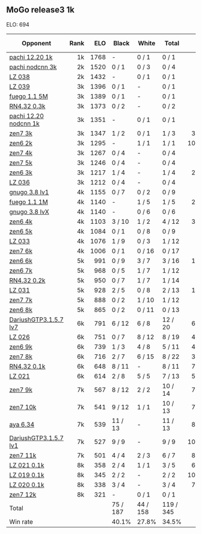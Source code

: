 ## MoGo release3 1k ##

ELO: 694

Opponent | Rank | ELO | Black | White | Total | Win rate
---------|-----:|----:|-------|-------|-------|-------:
[pachi 12.20 1k](pachi%2012.20%201k.md) | 1k | 1768 | - | 0 / 1 | 0 / 1 | 0.0%
[pachi nodcnn 3k](pachi%20nodcnn%203k.md) | 2k | 1520 | 0 / 1 | 0 / 3 | 0 / 4 | 0.0%
[LZ 038](LZ%20038.md) | 2k | 1432 | - | 0 / 1 | 0 / 1 | 0.0%
[LZ 039](LZ%20039.md) | 3k | 1396 | 0 / 1 | - | 0 / 1 | 0.0%
[fuego 1.1 5M](fuego%201.1%205M.md) | 3k | 1389 | 0 / 1 | - | 0 / 1 | 0.0%
[RN4.32 0.3k](RN4.32%200.3k.md) | 3k | 1373 | 0 / 2 | - | 0 / 2 | 0.0%
[pachi 12.20 nodcnn 1k](pachi%2012.20%20nodcnn%201k.md) | 3k | 1351 | - | 0 / 1 | 0 / 1 | 0.0%
[zen7 3k](zen7%203k.md) | 3k | 1347 | 1 / 2 | 0 / 1 | 1 / 3 | 33.3%
[zen6 2k](zen6%202k.md) | 3k | 1295 | - | 1 / 1 | 1 / 1 | 100.0%
[zen7 4k](zen7%204k.md) | 3k | 1267 | 0 / 4 | - | 0 / 4 | 0.0%
[zen7 5k](zen7%205k.md) | 3k | 1246 | 0 / 4 | - | 0 / 4 | 0.0%
[zen6 3k](zen6%203k.md) | 3k | 1217 | 1 / 4 | - | 1 / 4 | 25.0%
[LZ 036](LZ%20036.md) | 3k | 1212 | 0 / 4 | - | 0 / 4 | 0.0%
[gnugo 3.8 lv1](gnugo%203.8%20lv1.md) | 4k | 1155 | 0 / 7 | 0 / 2 | 0 / 9 | 0.0%
[fuego 1.1 1M](fuego%201.1%201M.md) | 4k | 1140 | - | 1 / 5 | 1 / 5 | 20.0%
[gnugo 3.8 lvX](gnugo%203.8%20lvX.md) | 4k | 1140 | - | 0 / 6 | 0 / 6 | 0.0%
[zen6 4k](zen6%204k.md) | 4k | 1103 | 3 / 10 | 1 / 2 | 4 / 12 | 33.3%
[zen6 5k](zen6%205k.md) | 4k | 1084 | 0 / 1 | 0 / 8 | 0 / 9 | 0.0%
[LZ 033](LZ%20033.md) | 4k | 1076 | 1 / 9 | 0 / 3 | 1 / 12 | 8.3%
[zen7 6k](zen7%206k.md) | 4k | 1006 | 0 / 1 | 0 / 16 | 0 / 17 | 0.0%
[zen6 6k](zen6%206k.md) | 5k | 991 | 0 / 9 | 3 / 7 | 3 / 16 | 18.8%
[zen6 7k](zen6%207k.md) | 5k | 968 | 0 / 5 | 1 / 7 | 1 / 12 | 8.3%
[RN4.32 0.2k](RN4.32%200.2k.md) | 5k | 950 | 0 / 7 | 1 / 7 | 1 / 14 | 7.1%
[LZ 031](LZ%20031.md) | 5k | 928 | 2 / 5 | 0 / 8 | 2 / 13 | 15.4%
[zen7 7k](zen7%207k.md) | 5k | 888 | 0 / 2 | 1 / 10 | 1 / 12 | 8.3%
[zen6 8k](zen6%208k.md) | 5k | 865 | 0 / 2 | 0 / 11 | 0 / 13 | 0.0%
[DariushGTP3.1.5.7 lv7](DariushGTP3.1.5.7%20lv7.md) | 6k | 791 | 6 / 12 | 6 / 8 | 12 / 20 | 60.0%
[LZ 026](LZ%20026.md) | 6k | 751 | 0 / 7 | 8 / 12 | 8 / 19 | 42.1%
[zen6 9k](zen6%209k.md) | 6k | 739 | 1 / 3 | 4 / 8 | 5 / 11 | 45.5%
[zen7 8k](zen7%208k.md) | 6k | 716 | 2 / 7 | 6 / 15 | 8 / 22 | 36.4%
[RN4.32 0.1k](RN4.32%200.1k.md) | 6k | 648 | 8 / 11 | - | 8 / 11 | 72.7%
[LZ 021](LZ%20021.md) | 6k | 614 | 2 / 8 | 5 / 5 | 7 / 13 | 53.8%
[zen7 9k](zen7%209k.md) | 7k | 567 | 8 / 12 | 2 / 2 | 10 / 14 | 71.4%
[zen7 10k](zen7%2010k.md) | 7k | 541 | 9 / 12 | 1 / 1 | 10 / 13 | 76.9%
[aya 6.34](aya%206.34.md) | 7k | 539 | 11 / 13 | - | 11 / 13 | 84.6%
[DariushGTP3.1.5.7 lv1](DariushGTP3.1.5.7%20lv1.md) | 7k | 527 | 9 / 9 | - | 9 / 9 | 100.0%
[zen7 11k](zen7%2011k.md) | 7k | 501 | 4 / 4 | 2 / 3 | 6 / 7 | 85.7%
[LZ 021 0.1k](LZ%20021%200.1k.md) | 8k | 358 | 2 / 4 | 1 / 1 | 3 / 5 | 60.0%
[LZ 019 0.1k](LZ%20019%200.1k.md) | 8k | 345 | 2 / 2 | - | 2 / 2 | 100.0%
[LZ 020 0.1k](LZ%20020%200.1k.md) | 8k | 338 | 3 / 4 | - | 3 / 4 | 75.0%
[zen7 12k](zen7%2012k.md) | 8k | 321 | - | 0 / 1 | 0 / 1 | 0.0%
Total | | | 75 / 187 | 44 / 158 | 119 / 345 | 
Win rate| | | 40.1% | 27.8% | 34.5% | 
